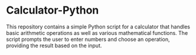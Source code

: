 # Calculator-Python
This repository contains a simple Python script for a calculator that handles basic arithmetic operations as well as various mathematical functions. The script prompts the user to enter numbers and choose an operation, providing the result based on the input.
